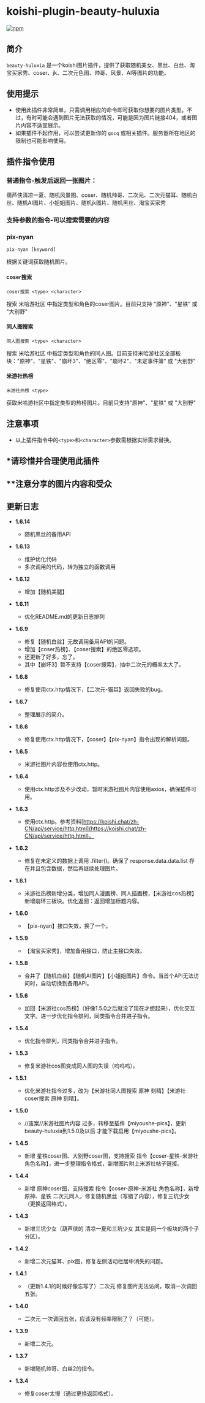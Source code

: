 # koishi-plugin-beauty-huluxia

[![npm](https://img.shields.io/npm/v/koishi-plugin-beauty-img?style=flat-square)](https://www.npmjs.com/package/koishi-plugin-beauty-huluxia)

## 简介
`beauty-huluxia` 是一个koishi图片插件，提供了获取随机美女、黑丝、白丝、淘宝买家秀、coser、jk、二次元色图、帅哥、风景、AI等图片的功能。

## 使用提示
- 使用此插件非常简单，只需调用相应的命令即可获取你想要的图片类型。不过，有时可能会遇到图片无法获取的情况，可能是因为图片链接404，或者图片内容不适宜展示。
- 如果插件不起作用，可以尝试更新你的 `gocq` 或相关插件。服务器所在地区的限制也可能影响使用。


## 插件指令使用
### 普通指令-触发后返回一张图片：
葫芦侠清凉一夏、随机风景图、coser、随机帅哥、二次元、二次元猫耳、随机白丝、随机AI图片、小姐姐图片、随机jk图片、随机黑丝、淘宝买家秀

### 支持参数的指令-可以搜索需要的内容
### pix-nyan
```
pix-nyan [keyword]
```
根据关键词获取随机图片。

#### coser搜索
```
coser搜索 <type> <character>
```
搜索 米哈游社区 中指定类型和角色的coser图片。目前只支持 "原神"、"星铁" 或 "大别野"

#### 同人图搜索
```
同人图搜索 <type> <character>
```
搜索 米哈游社区 中指定类型和角色的同人图。目前支持米哈游社区全部板块："原神"、"星铁"、"崩坏3"、"绝区零"、"崩坏2"、"未定事件簿" 或 "大别野"

#### 米游社热榜
```
米游社热榜 <type>
```
获取米哈游社区中指定类型的热榜图片。目前只支持"原神"、"星铁" 或 "大别野"

## 注意事项
- 以上插件指令中的`<type>`和`<character>`参数需根据实际需求替换。


## *请珍惜并合理使用此插件
## **注意分享的图片内容和受众




## 更新日志

- **1.6.14**
  - 随机黑丝的备用API

- **1.6.13**
  - 维护优化代码
  - 多次调用的代码，转为独立的函数调用

- **1.6.12**
  - 增加【随机美腿】

- **1.6.11**
  - 优化README.md的更新日志排列

- **1.6.9**
  - 修复【随机白丝】无故调用备用API的问题。
  - 增加【coser热榜】、【coser搜索】的绝区零选项。
  - 还更新了好多，忘了。
  - 其中【崩坏3】暂不支持【coser搜索】，抽中二次元的概率太大了。

- **1.6.8**
  - 修复使用ctx.http情况下，【二次元-猫耳】返回失败的bug。

- **1.6.7**
  - 整理展示的简介。

- **1.6.6**
  - 修复使用ctx.http情况下，【coser】【pix-nyan】指令出现的解析问题。

- **1.6.5**
  - 米游社图片内容也使用ctx.http。

- **1.6.4**
  - 使用ctx.http涉及不少改动，暂时米游社图片内容使用axios，确保插件可用。

- **1.6.3**
  - 使用ctx.http。参考资料[https://koishi.chat/zh-CN/api/service/http.html](https://koishi.chat/zh-CN/api/service/http.html)。

- **1.6.2**
  - 修复在未定义的数据上调用 .filter()。确保了 response.data.data.list 存在并且包含数据，然后再继续处理图片。

- **1.6.1**
  - 米游社热榜新增分类，增加同人漫画榜、同人插画榜，【米游社cos热榜】新增崩环三板块。优化返回：返回增加标题内容。

- **1.6.0**
  - 【pix-nyan】接口失效，换了一个。

- **1.5.9**
  - 【淘宝买家秀】，增加备用接口，防止主接口失效。

- **1.5.8**
  - 合并了【随机白丝】【随机AI图片】【小姐姐图片】命令。当首个API无法访问时，自动切换到备用API。

- **1.5.6**
  - 加回【米游社cos热榜】（好像1.5.0之后就没了现在才想起来），优化交互文字。进一步优化指令排列，同类指令合并进子指令。

- **1.5.4**
  - 优化指令排列，同类指令合并进子指令。

- **1.5.3**
  - 修复米游社cos图变成同人图的失误（呜呜呜）。

- **1.5.1**
  - 优化米游社指令过多，改为【米游社同人图搜索 原神 刻晴】【米游社coser搜索 原神 刻晴】。

- **1.5.0**
  - //废案//米游社图片内容 过多，转移至插件【miyoushe-pics】，更新beauty-huluxia到1.5.0及以后 才能下载启用【miyoushe-pics】。

- **1.4.5**
  - 新增 星铁coser图、大别野coser图，支持搜索 指令【coser-星铁-米游社 角色名称】，进一步整理指令格式，新增图片附上米游社帖子链接。

- **1.4.4**
  - 新增 原神coser图，支持搜索 指令【coser-原神-米游社 角色名称】，新增原神、星铁 二次元同人，修复随机黑丝（写错了内容），修复三坑少女（更换返回格式）。

- **1.4.3**
  - 新增三坑少女（葫芦侠的 清凉一夏和三坑少女 其实是同一个板块的两个子分区）。

- **1.4.2**
  - 新增二次元猫耳、pix图，修复左侧活动栏居中消失的问题。

- **1.4.1**
  - （更新1.4.1的时候好像忘写了）二次元 修复图片无法访问，取消一次调回五张。

- **1.4.0**
  - 二次元 一次调回五张，应该没有频率限制了？（可能）。

- **1.3.9**
  - 新增二次元。

- **1.3.7**
  - 新增随机帅哥、白丝2的指令。

- **1.3.4**
  - 修复coser太慢（通过更换返回格式）。
